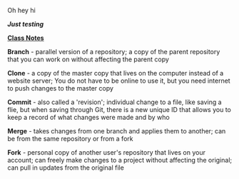 Oh hey hi
<p><i><b>Just testing</b></i></p>
<p><b><u> Class Notes</u></b></p>
<p><b>Branch</b> - parallel version of a repository; a copy of the parent repository that you can work on without affecting the parent copy</p>
<p><b>Clone</b> - a copy of the master copy that lives on the computer instead of a website server; You do not have to be online to use it, but you need internet to push changes to the master copy</p>
<p><b>Commit</b> - also called a 'revision'; individual change to a file, like saving a flie, but when saving through Git, there is a new unique ID that allows you to keep a record of what changes were made and by who</p>
<p><b>Merge</b> - takes changes from one branch and applies them to another; can be from the same repository or from a fork</p>
<p><b> Fork</b> - personal copy of another user's repository that lives on your account; can freely make changes to a project without affecting the original; can pull in updates from the original file